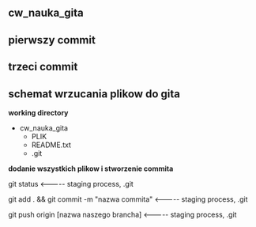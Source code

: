 ## cw_nauka_gita
## pierwszy commit
## trzeci commit

## schemat wrzucania plikow do gita

**working directory**
- cw_nauka_gita
  - PLIK
  -  README.txt
  -  .git

**dodanie wszystkich plikow i stworzenie commita**

git status                                        <----- staging process, .git

git add . && git commit -m "nazwa commita"        <----- staging process, .git

git push origin [nazwa naszego brancha]           <----- staging process, .git
